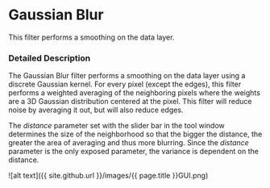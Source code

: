 # Gaussian Blur

This filter performs a smoothing on the data layer.

### Detailed Description

The Gaussian Blur filter performs a smoothing on the data layer using a discrete Gaussian kernel. For every pixel (except the edges), this filter performs a weighted averaging of the neighboring pixels where the weights are a 3D Gaussian distribution centered at the pixel. This filter will reduce noise by averaging it out, but will also reduce edges.

The *distance* parameter set with the slider bar in the tool window determines the size of the neighborhood so that the bigger the distance, the greater the area of averaging and thus more blurring. Since the *distance* parameter is the only exposed parameter, the variance is dependent on the distance.

![alt text]({{ site.github.url }}/images/{{ page.title }}GUI.png)
